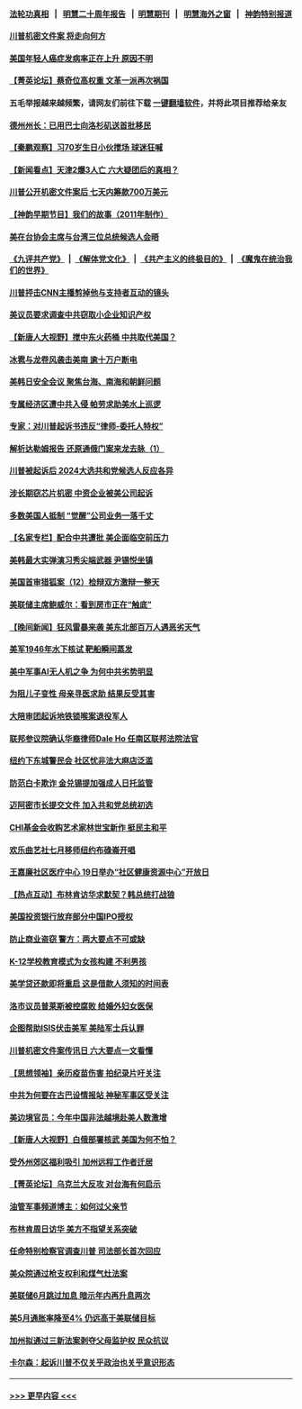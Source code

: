 #### [法轮功真相](https://github.com/gfw-breaker/truth/blob/master/README.md?t=0) &nbsp;&nbsp;|&nbsp;&nbsp; [明慧二十周年报告](https://github.com/gfw-breaker/mh-reports/blob/master/README.md?t=0) &nbsp;&nbsp;|&nbsp;&nbsp;[明慧期刊](https://github.com/gfw-breaker/mh-qikan) &nbsp;&nbsp;|&nbsp;&nbsp; [明慧海外之窗](https://github.com/gfw-breaker/mh-news/blob/master/README.md?t=0) &nbsp;&nbsp;|&nbsp;&nbsp; [神韵特别报道](https://github.com/gfw-breaker/mh-news/blob/master/shenyun.md?t=0)
#### [川普机密文件案 将走向何方](../pages/nsc412/n14016833.md?t=06160944) 
#### [美国年轻人癌症发病率正在上升 原因不明](../pages/nsc412/n14017003.md?t=06160944) 
#### [【菁英论坛】蔡奇位高权重 文革一派再次祸国](../pages/nsc412/n14016984.md?t=06160944) 
#### 五毛举报越来越频繁，请网友们前往下载 [一键翻墙软件](https://github.com/gfw-breaker/ssr-accounts)，并将此项目推荐给亲友
#### [德州州长：已用巴士向洛杉矶送首批移民](../pages/nsc412/n14016944.md?t=06160944) 
#### [【秦鹏观察】习70岁生日小伙搅场 球迷狂喊](../pages/nsc412/n14016991.md?t=06160944) 
#### [【新闻看点】天津2爆3人亡 六大疑团后的真相？](../pages/nsc412/n14016974.md?t=06160944) 
#### [川普公开机密文件案后 七天内筹款700万美元](../pages/nsc412/n14016942.md?t=06160944) 
#### [【神韵早期节目】我们的故事（2011年制作）](../pages/nsc412/n14016943.md?t=06160944) 
#### [美在台协会主席与台湾三位总统候选人会晤](../pages/nsc412/n14016950.md?t=06160944) 
#### [《九评共产党》](https://github.com/begood0513/9ping.md/blob/master/README.md) &nbsp;|&nbsp; [《解体党文化》](../../../../jtdwh.md/blob/master/README.md)  &nbsp;|&nbsp; [《共产主义的终极目的》](../../../../gczydzjmd.md/blob/master/README.md) &nbsp;|&nbsp; [《魔鬼在统治我们的世界》](../../../../mgztzwmdsj.md/blob/master/README.md) 
#### [川普抨击CNN主播剪掉他与支持者互动的镜头](../pages/nsc412/n14016955.md?t=06160944) 
#### [美议员要求调查中共窃取小企业知识产权](../pages/nsc412/n14016920.md?t=06160944) 
#### [【新唐人大视野】搅中东火药桶 中共取代美国？](../pages/nsc412/n14016906.md?t=06160944) 
#### [冰雹与龙卷风袭击美南 逾十万户断电](../pages/nsc412/n14016859.md?t=06160944) 
#### [美韩日安全会议 聚焦台海、南海和朝鲜问题](../pages/nsc412/n14016749.md?t=06160944) 
#### [专属经济区遭中共入侵 帕劳求助美水上巡逻](../pages/nsc412/n14016873.md?t=06160944) 
#### [专家：对川普起诉书违反“律师-委托人特权”](../pages/nsc412/n14016820.md?t=06160944) 
#### [解析达勒姆报告 还原通俄门案来龙去脉（1）](../pages/nsc412/n14016482.md?t=06160944) 
#### [川普被起诉后 2024大选共和党候选人反应各异](../pages/nsc412/n14016828.md?t=06160944) 
#### [涉长期窃芯片机密 中资企业被美公司起诉](../pages/nsc412/n14016854.md?t=06160944) 
#### [多数美国人抵制 “觉醒”公司业务一落千丈](../pages/nsc412/n14016894.md?t=06160944) 
#### [【名家专栏】配合中共遭批 美企面临空前压力](../pages/nsc412/n14016707.md?t=06160944) 
#### [美韩最大实弹演习秀尖端武器 尹锡悦坐镇](../pages/nsc412/n14016755.md?t=06160944) 
#### [美国首审猎狐案（12）检辩双方激辩一整天](../pages/nsc412/n14016426.md?t=06160944) 
#### [美联储主席鲍威尔：看到房市正在“触底”](../pages/nsc412/n14016639.md?t=06160944) 
#### [【晚间新闻】狂风雷暴来袭 美东北部百万人遇恶劣天气](../pages/nsc412/n14016559.md?t=06160944) 
#### [美军1946年水下核试 靶船瞬间蒸发](../pages/nsc412/n14016417.md?t=06160944) 
#### [美中军事AI无人机之争 为何中共劣势明显](../pages/nsc412/n14015617.md?t=06160944) 
#### [为阻儿子变性 母亲寻医求助 结果反受其害](../pages/nsc412/n14016434.md?t=06160944) 
#### [大陪审团起诉地铁锁喉案退役军人](../pages/nsc412/n14016415.md?t=06160944) 
#### [联邦参议院确认华裔律师Dale Ho 任南区联邦法院法官](../pages/nsc412/n14016395.md?t=06160944) 
#### [纽约下东城警民会 社区忧非法大麻店泛滥](../pages/nsc412/n14016408.md?t=06160944) 
#### [防范白卡欺诈 金兑锡提加强成人日托监管](../pages/nsc412/n14016398.md?t=06160944) 
#### [迈阿密市长提交文件 加入共和党总统初选](../pages/nsc412/n14016318.md?t=06160944) 
#### [CHI基金会收购艺术家林世宝新作 挺民主和平](../pages/nsc412/n14016409.md?t=06160944) 
#### [欢乐曲艺社七月移师纽约布碌崙开唱](../pages/nsc412/n14016412.md?t=06160944) 
#### [王嘉廉社区医疗中心 19日举办“社区健康资源中心”开放日](../pages/nsc412/n14016413.md?t=06160944) 
#### [【热点互动】布林肯访华求默契？韩总统打战狼](../pages/nsc412/n14016273.md?t=06160944) 
#### [美国投资银行放弃部分中国IPO授权](../pages/nsc412/n14016285.md?t=06160944) 
#### [防止商业盗窃 警方：两大要点不可或缺](../pages/nsc412/n14016350.md?t=06160944) 
#### [K-12学校教育模式为女孩构建 不利男孩](../pages/nsc412/n14016336.md?t=06160944) 
#### [美学贷还款即将重启 这是借款人须知的时间表](../pages/nsc412/n14016290.md?t=06160944) 
#### [洛市议员普莱斯被控腐败 给婚外妇女医保](../pages/nsc412/n14016320.md?t=06160944) 
#### [企图帮助ISIS伏击美军 美陆军士兵认罪](../pages/nsc412/n14016231.md?t=06160944) 
#### [川普机密文件案传讯日 六大要点一文看懂](../pages/nsc412/n14016175.md?t=06160944) 
#### [【思想领袖】亲历疫苗伤害 拍纪录片吁关注](../pages/nsc412/n13992488.md?t=06160944) 
#### [中共为何要在古巴设情报站 神秘军事区受关注](../pages/nsc412/n14016258.md?t=06160944) 
#### [美边境官员：今年中国非法越境赴美人数激增](../pages/nsc412/n14016224.md?t=06160944) 
#### [【新唐人大视野】白俄部署核武 美国为何不怕？](../pages/nsc412/n14016264.md?t=06160944) 
#### [受外州郊区福利吸引 加州远程工作者迁居](../pages/nsc412/n14016266.md?t=06160944) 
#### [【菁英论坛】乌克兰大反攻 对台海有何启示](../pages/nsc412/n14016176.md?t=06160944) 
#### [油管军事频道博主：如何过父亲节](../pages/nsc412/n14016241.md?t=06160944) 
#### [布林肯周日访华 美方不指望关系突破](../pages/nsc412/n14016181.md?t=06160944) 
#### [任命特别检察官调查川普 司法部长首次回应](../pages/nsc412/n14016226.md?t=06160944) 
#### [美众院通过枪支权利和煤气灶法案](../pages/nsc412/n14016178.md?t=06160944) 
#### [美联储6月跳过加息 暗示年内再升息两次](../pages/nsc412/n14016202.md?t=06160944) 
#### [美5月通胀率降至4% 仍远高于美联储目标](../pages/nsc412/n14016220.md?t=06160944) 
#### [加州拟通过三新法案剥夺父母监护权 民众抗议](../pages/nsc412/n14015704.md?t=06160944) 
#### [卡尔森：起诉川普不仅关乎政治也关乎意识形态](../pages/nsc412/n14016162.md?t=06160944) 

----
#### [ >>> 更早内容 <<< ](../indexes/nsc412-earlier.md)
